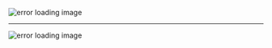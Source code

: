 ![error loading image](https://i.ibb.co/bvnmRvW/img4.jpg)<hr>
![error loading image](https://i.ibb.co/89MbBK3/img2.jpg)
